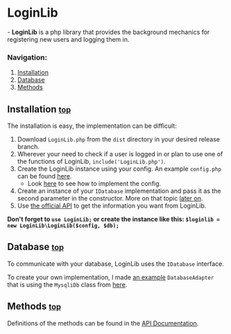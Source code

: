 # LoginLib

\- **LoginLib** is a php library that provides the background mechanics for registering new users and logging them in.

### Navigation:
1. [Installation](#installation)
2. [Database](#database)
3. [Methods](#methods)

## Installation <small>[top](#loginlib)</small>

The installation is easy, the implementation can be difficult:

1.  Download `LoginLib.php` from the `dist` directory in your desired release branch.
2.  Wherever your need to check if a user is logged in or plan to use one of the functions of LoginLib, `include('LoginLib.php')`.
3.  Create the LoginLib instance using your config. An example `config.php` can be found [here](https://github.com/MCMainiac/LoginLib/blob/master/test/config.php).
	* Look [here](https://github.com/MCMainiac/LoginLib/blob/master/test/load.php) to see how to implement the config.
4. Create an instance of your `IDatabase` implementation and pass it as the second parameter in the constructor. More on that topic [later on](#database).
5. Use [the official API](https://mcmainiac.github.io/LoginLib/namespaces/LoginLib.html) to get the information you want from LoginLib.

**Don't forget to `use LoginLib;` or create the instance like this: `$loginlib = new LoginLib\LoginLib($config, $db);`**

## Database <small>[top](#loginlib)</small>

To communicate with your database, LoginLib uses the `IDatabase` interface.

To create your own implementation, I made [an example](https://github.com/MCMainiac/LoginLib/blob/master/test/DatabaseAdapter.php) `DatabaseAdapter` that is using the `MysqliDb` class from [here](https://github.com/joshcam/PHP-MySQLi-Database-Class).

## Methods <small>[top](#loginlib)</small>

Definitions of the methods can be found in the [API Documentation](https://mcmainiac.github.io/LoginLib/classes/LoginLib.LoginLib.html).
